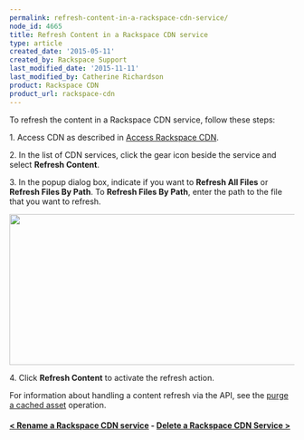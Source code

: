 ```yaml
---
permalink: refresh-content-in-a-rackspace-cdn-service/
node_id: 4665
title: Refresh Content in a Rackspace CDN service
type: article
created_date: '2015-05-11'
created_by: Rackspace Support
last_modified_date: '2015-11-11'
last_modified_by: Catherine Richardson
product: Rackspace CDN
product_url: rackspace-cdn
---
```


To refresh the content in a Rackspace CDN service, follow these steps:

1\. Access CDN as described in [Access Rackspace
CDN](/how-to/access-rackspace-cdn).

2\. In the list of CDN services, click the gear icon beside the service
and select **Refresh Content**.

3\. In the popup dialog box, indicate if you want to **Refresh All
Files** or **Refresh Files By Path**. To **Refresh Files By Path**,
enter the path to the file that you want to refresh.

<img src="https://8026b2e3760e2433679c-fffceaebb8c6ee053c935e8915a3fbe7.ssl.cf2.rackcdn.com/field/image/Screen%20Shot%202015-10-02%20at%2012.39.54%20PM.png" width="585" height="266" />



4\. Click **Refresh Content** to activate the refresh action.

For information about handling a content refresh via the API, see the
[purge a cached
asset](https://developer.rackspace.com/docs/cdn/v1/developer-guide/#purge-a-cached-asset)
operation.



#### [&lt; Rename a Rackspace CDN service](/how-to/rename-a-rackspace-cdn-service)    -    [Delete a Rackspace CDN Service &gt;](/how-to/delete-a-rackspace-cdn-service)







